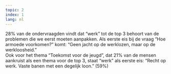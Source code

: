 ```yaml
---
topic: 2
index: 1
lang: nl
---
```

28% van de ondervraagden vindt dat “werk” tot de top 3 behoort van de
problemen die we eerst moeten aanpakken. Als eerste eis bij de vraag “Hoe
armoede voorkomen?” komt: “Geen jacht op de werklozen, maar op de
werkloosheid.”  
Ook voor het thema “Toekomst voor de jeugd”, dat 21% van de mensen aankruist
als een thema voor de top 3, staat “werk” als eerste eis: “Recht op werk.
Vaste banen met een degelijk loon.” (59%)


